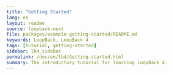 ```yaml
---
title: "Getting Started"
lang: en
layout: readme
source: loopback-next 
file: packages/example-getting-started/README.md
keywords: LoopBack, LoopBack 4 
tags: [tutorial, getting-started]
sidebar: lb4_sidebar
permalink: /doc/en/lb4/Getting-started.html
summary: The introductory tutorial for learning LoopBack 4.
---
```


